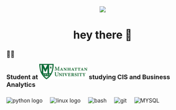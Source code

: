 <div align="center">
  <img height="250" src="https://media.giphy.com/media/k2Da0Uzaxo9xe/giphy.gif?cid=790b761106vwjuhza2ajbtht9kncw26wu7umsyrft5i834yg&ep=v1_gifs_search&rid=giphy.gif&ct=g)f" /> 
</div>


###

<h1 align="center">hey there 👋</h1>

###

<h3 align="left">👩‍💻  <p align="left">Student at <img height="40" src="MU.jpg"/> studying CIS and Business Analytics</p>


###

<div align="left">
  <img height="32" width="32" src="https://cdn.simpleicons.org/python" height="40" alt="python logo" />
  <img width="12" />
  <img height="32" width="32" src="https://cdn.simpleicons.org/linux" height="40" alt="linux logo" />
  <img width="12" />
  <img height="32" width="32" src="https://cdn.simpleicons.org/gnubash" height="40" alt="bash" />
  <img width="12" />
  <img height="32" width="32" src="https://cdn.simpleicons.org/git" height="40" alt="git" />
  <img width="12" />
  <img height="32" width="32" src="https://cdn.simpleicons.org/mysql" height="40" alt="MYSQL" />
  <img width="12" />
</div>



